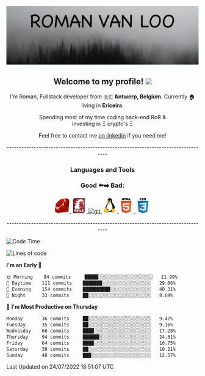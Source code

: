 ![Banner](https://github.com/RomanVanLoo/romanvanloo/blob/master/Artboard-1@4x-8.png)
<h2 align=center> Welcome to my profile! <img src="https://media.giphy.com/media/hvRJCLFzcasrR4ia7z/giphy.gif" width="25px"></h1>

<p align=center>I'm Roman, Fullstack developer from 🇧🇪 <b>Antwerp, Belgium</b>. Currently 🏠living in <b>Ericeira</b>.</p>

<p align=center>Spending most of my time coding back-end RoR &<br>investing in Ξ crypto's Ξ</p>

<p align=center>Feel free to contact me <a href="https://www.linkedin.com/in/roman-van-loo/">on linkedin</a> if you need me! </p>
<p align=center>----------------------------------------------------------------------------------</p>
<!-- Languages + Tools icons -->
<h3 align="center">Languages and Tools<br><br>Good ⬅️➡️  Bad:</h3>
<p align="center"><a href="https://www.ruby-lang.org/en/" target="_blank"> <img src="https://raw.githubusercontent.com/devicons/devicon/master/icons/ruby/ruby-original.svg" alt="ruby" width="40" height="40"/> </a><a href="https://rubyonrails.org" target="_blank"> <img src="https://raw.githubusercontent.com/devicons/devicon/master/icons/rails/rails-original-wordmark.svg" alt="rails" width="40" height="40"/><a href="https://git-scm.com/" target="_blank"> <img src="https://www.vectorlogo.zone/logos/git-scm/git-scm-icon.svg" alt="git" width="40" height="40"/> </a> <a href="https://heroku.com" target="_blank"> </a><a href="https://www.linux.org/" target="_blank"> <img src="https://raw.githubusercontent.com/devicons/devicon/master/icons/linux/linux-original.svg" alt="linux" width="40" height="40"/> </a><a href="https://www.w3.org/html/" target="_blank"> <img src="https://raw.githubusercontent.com/devicons/devicon/master/icons/html5/html5-original-wordmark.svg" alt="html5" width="40" height="40"/> </a><a href="https://www.w3schools.com/css/" target="_blank"> <img src="https://raw.githubusercontent.com/devicons/devicon/master/icons/css3/css3-original-wordmark.svg" alt="css3" width="40" height="40"/> </a>  </p>
<p align=center>----------------------------------------------------------------------------------</p>
<!-- PROFILE VIEWS, no idea if this will be depressing haha -->
<!-- <p align="center"> <img src="https://komarev.com/ghpvc/?username=romanvanloo&label=Profile%20views&color=0e75b6&style=flat" alt="romanvanloo" /> My road to POPULARITY</p> -->

<!--START_SECTION:waka-->
![Code Time](http://img.shields.io/badge/Code%20Time-0%20secs-blue)

![Lines of code](https://img.shields.io/badge/From%20Hello%20World%20I%27ve%20Written-120%20Thousand%20lines%20of%20code-blue)

**I'm an Early 🐤** 

```text
🌞 Morning    84 commits     █████░░░░░░░░░░░░░░░░░░░░   21.99% 
🌆 Daytime    111 commits    ███████░░░░░░░░░░░░░░░░░░   29.06% 
🌃 Evening    154 commits    ██████████░░░░░░░░░░░░░░░   40.31% 
🌙 Night      33 commits     ██░░░░░░░░░░░░░░░░░░░░░░░   8.64%

```
📅 **I'm Most Productive on Thursday** 

```text
Monday       36 commits     ██░░░░░░░░░░░░░░░░░░░░░░░   9.42% 
Tuesday      35 commits     ██░░░░░░░░░░░░░░░░░░░░░░░   9.16% 
Wednesday    66 commits     ████░░░░░░░░░░░░░░░░░░░░░   17.28% 
Thursday     94 commits     ██████░░░░░░░░░░░░░░░░░░░   24.61% 
Friday       64 commits     ████░░░░░░░░░░░░░░░░░░░░░   16.75% 
Saturday     39 commits     ██░░░░░░░░░░░░░░░░░░░░░░░   10.21% 
Sunday       48 commits     ███░░░░░░░░░░░░░░░░░░░░░░   12.57%

```



 Last Updated on 24/07/2022 18:51:07 UTC
<!--END_SECTION:waka-->




<!-- BUY ME A COFFEE -->
<!-- <p><a href="https://www.buymeacoffee.com/romanvl"> <img align="left" src="https://cdn.buymeacoffee.com/buttons/v2/default-yellow.png" height="50" width="210" alt="romanvl" /></a></p><br><br> -->




<!-- Crypto Enthousiast -->
<!-- Ethereum donate address -->



<!-- other logo's -->
 <!-- <a href="https://www.figma.com/" target="_blank"> <img src="https://www.vectorlogo.zone/logos/figma/figma-icon.svg" alt="figma" width="40" height="40"/> </a>  <img src="https://www.vectorlogo.zone/logos/heroku/heroku-icon.svg" alt="heroku" width="40" height="40"/> </a>   <a href="https://developer.mozilla.org/en-US/docs/Web/JavaScript" target="_blank"> <img src="https://raw.githubusercontent.com/devicons/devicon/master/icons/javascript/javascript-original.svg" alt="javascript" width="40" height="40"/> </a>   <a href="https://www.postgresql.org" target="_blank"> <img src="https://raw.githubusercontent.com/devicons/devicon/master/icons/postgresql/postgresql-original-wordmark.svg" alt="postgresql" width="40" height="40"/> </a> <a href="https://postman.com" target="_blank"> <img src="https://www.vectorlogo.zone/logos/getpostman/getpostman-icon.svg" alt="postman" width="40" height="40"/> </a> <a href="https://rubyonrails.org" target="_blank"> <img src="https://raw.githubusercontent.com/devicons/devicon/master/icons/rails/rails-original-wordmark.svg" alt="rails" width="40" height="40"/> </a> -->


<!-- Gitub Stats -->
<!-- Github Streak -->
<!-- <p align=center><img src="https://github-readme-streak-stats.herokuapp.com/?user=romanvanloo&" alt="romanvanloo" /></p> -->
